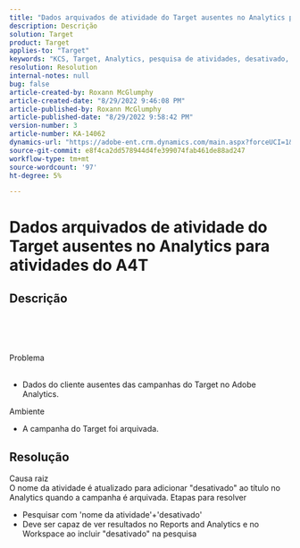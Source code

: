 ```yaml
---
title: "Dados arquivados de atividade do Target ausentes no Analytics para atividades do A4T"
description: Descrição
solution: Target
product: Target
applies-to: "Target"
keywords: "KCS, Target, Analytics, pesquisa de atividades, desativado, arquivado"
resolution: Resolution
internal-notes: null
bug: false
article-created-by: Roxann McGlumphy
article-created-date: "8/29/2022 9:46:08 PM"
article-published-by: Roxann McGlumphy
article-published-date: "8/29/2022 9:58:42 PM"
version-number: 3
article-number: KA-14062
dynamics-url: "https://adobe-ent.crm.dynamics.com/main.aspx?forceUCI=1&pagetype=entityrecord&etn=knowledgearticle&id=0e880cf8-e327-ed11-9db1-002248086d3d"
source-git-commit: e8f4ca2dd578944d4fe399074fab461de88ad247
workflow-type: tm+mt
source-wordcount: '97'
ht-degree: 5%

---
```


# Dados arquivados de atividade do Target ausentes no Analytics para atividades do A4T

## Descrição

<br><br><br><br>Problema<br><br>
- Dados do cliente ausentes das campanhas do Target no Adobe Analytics.



Ambiente
- A campanha do Target foi arquivada.



## Resolução

Causa raiz<br>
O nome da atividade é atualizado para adicionar &quot;desativado&quot; ao título no Analytics quando a campanha é arquivada.
Etapas para resolver
- Pesquisar com &#39;nome da atividade&#39;+&#39;desativado&#39;
- Deve ser capaz de ver resultados no Reports and Analytics e no Workspace ao incluir &quot;desativado&quot; na pesquisa

